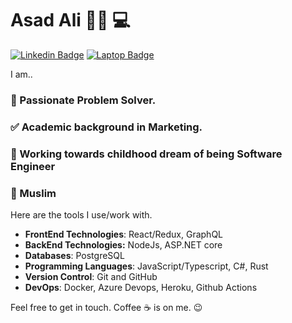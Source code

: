 # Asad Ali 👨‍💻 💻
[![Linkedin Badge](https://img.shields.io/badge/-LinkedIn-blue?style=for-the-badge&logo=Linkedin&logoColor=white&link=https://www.linkedin.com/in/asad-ali-9910a0172/)](https://www.linkedin.com/in/asad-ali-9910a0172//)
[![Laptop Badge](https://img.shields.io/badge/-Portfolio-red?style=for-the-badge&logoColor=white&link=https://atech-website.web.app/Portfolio.html)](https://atech-website.web.app/Portfolio.html)


I am..

### 🎲 Passionate Problem Solver.

### ✅ Academic background in Marketing.

### 🏃 Working towards childhood dream of being Software Engineer

### 🕌 Muslim

Here are the tools I use/work with.

- **FrontEnd Technologies**: React/Redux, GraphQL
- **BackEnd Technologies:** NodeJs, ASP.NET core
- **Databases**: PostgreSQL
- **Programming Languages**: JavaScript/Typescript, C#, Rust
- **Version Control**: Git and GitHub
- **DevOps**: Docker, Azure Devops, Heroku, Github Actions

Feel free to get in touch. Coffee ☕️ is on me. 😉

<!--
**AsadAli00/AsadAli00** is a ✨ _special_ ✨ repository because its `README.md` (this file) appears on your GitHub profile.
As salaam o Alaikum (Peace be upon you) ! Thank you for taking interest in knowing me.
As salaam o Alaikum (Peace be upon you) ! Thank you for taking interest in knowing me.

